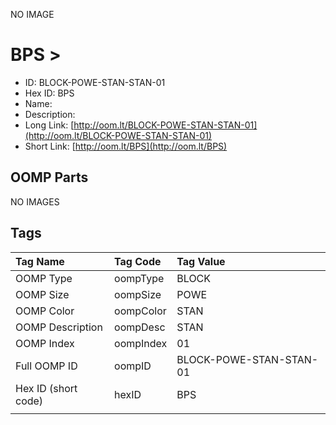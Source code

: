 


  
NO IMAGE  
# BPS > 

- ID: BLOCK-POWE-STAN-STAN-01
- Hex ID: BPS
- Name: 
- Description: 
- Long Link: [http://oom.lt/BLOCK-POWE-STAN-STAN-01](http://oom.lt/BLOCK-POWE-STAN-STAN-01)
- Short Link: [http://oom.lt/BPS](http://oom.lt/BPS)

## OOMP Parts
  
NO IMAGES  
## Tags
  

|Tag Name|Tag Code|Tag Value|
| :--- | :--- | :--- |
|OOMP Type|oompType|BLOCK|
|OOMP Size|oompSize|POWE|
|OOMP Color|oompColor|STAN|
|OOMP Description|oompDesc|STAN|
|OOMP Index|oompIndex|01|
|Full OOMP ID|oompID|BLOCK-POWE-STAN-STAN-01|
|Hex ID (short code)|hexID|BPS|
||||
